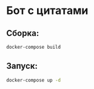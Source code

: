 # Бот с цитатами

## Сборка:

```bash
docker-compose build
```

## Запуск:

```bash
docker-compose up -d
```

